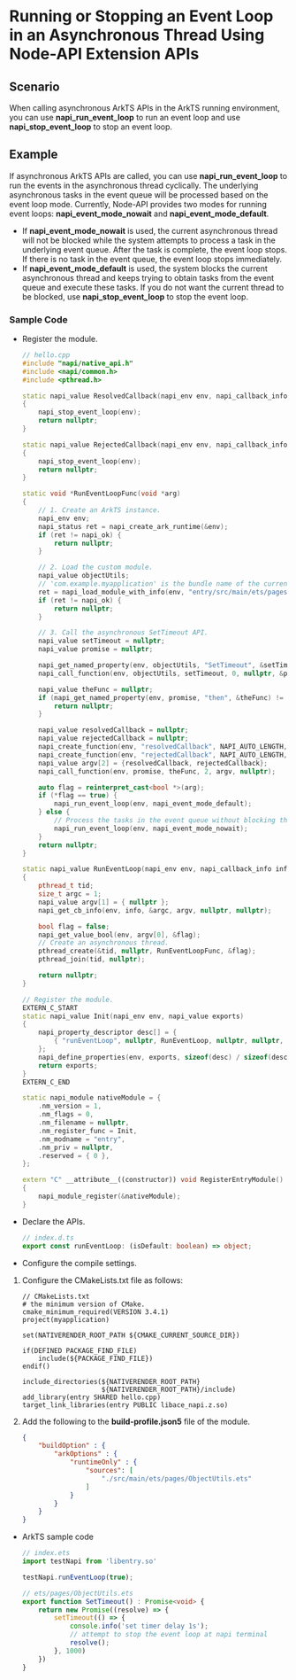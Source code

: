 # Running or Stopping an Event Loop in an Asynchronous Thread Using Node-API Extension APIs

## **Scenario**
When calling asynchronous ArkTS APIs in the ArkTS running environment, you can use **napi_run_event_loop** to run an event loop and use **napi_stop_event_loop** to stop an event loop.

## Example
If asynchronous ArkTS APIs are called, you can use **napi_run_event_loop** to run the events in the asynchronous thread cyclically. The underlying asynchronous tasks in the event queue will be processed based on the event loop mode. Currently, Node-API provides two modes for running event loops: **napi_event_mode_nowait** and **napi_event_mode_default**.

- If **napi_event_mode_nowait** is used, the current asynchronous thread will not be blocked while the system attempts to process a task in the underlying event queue. After the task is complete, the event loop stops. If there is no task in the event queue, the event loop stops immediately.
- If **napi_event_mode_default** is used, the system blocks the current asynchronous thread and keeps trying to obtain tasks from the event queue and execute these tasks. If you do not want the current thread to be blocked, use **napi_stop_event_loop** to stop the event loop.

### Sample Code
- Register the module.
    ```c++
    // hello.cpp
    #include "napi/native_api.h"
    #include <napi/common.h>
    #include <pthread.h>

    static napi_value ResolvedCallback(napi_env env, napi_callback_info info)
    {
        napi_stop_event_loop(env);
        return nullptr;
    }

    static napi_value RejectedCallback(napi_env env, napi_callback_info info)
    {
        napi_stop_event_loop(env);
        return nullptr;
    }

    static void *RunEventLoopFunc(void *arg)
    {
        // 1. Create an ArkTS instance.
        napi_env env;
        napi_status ret = napi_create_ark_runtime(&env);
        if (ret != napi_ok) {
            return nullptr;
        }

        // 2. Load the custom module.
        napi_value objectUtils;
        // 'com.example.myapplication' is the bundle name of the current application.
        ret = napi_load_module_with_info(env, "entry/src/main/ets/pages/ObjectUtils", "com.example.myapplication/entry", &objectUtils);
        if (ret != napi_ok) {
            return nullptr;
        }

        // 3. Call the asynchronous SetTimeout API.
        napi_value setTimeout = nullptr;
        napi_value promise = nullptr;

        napi_get_named_property(env, objectUtils, "SetTimeout", &setTimeout);
        napi_call_function(env, objectUtils, setTimeout, 0, nullptr, &promise);

        napi_value theFunc = nullptr;
        if (napi_get_named_property(env, promise, "then", &theFunc) != napi_ok) {
            return nullptr;
        }

        napi_value resolvedCallback = nullptr;
        napi_value rejectedCallback = nullptr;
        napi_create_function(env, "resolvedCallback", NAPI_AUTO_LENGTH, ResolvedCallback, nullptr, &resolvedCallback);
        napi_create_function(env, "rejectedCallback", NAPI_AUTO_LENGTH, RejectedCallback, nullptr, &rejectedCallback);
        napi_value argv[2] = {resolvedCallback, rejectedCallback};
        napi_call_function(env, promise, theFunc, 2, argv, nullptr);

        auto flag = reinterpret_cast<bool *>(arg);
        if (*flag == true) {
            napi_run_event_loop(env, napi_event_mode_default);
        } else {
            // Process the tasks in the event queue without blocking the asynchronous API.
            napi_run_event_loop(env, napi_event_mode_nowait);
        }
        return nullptr;
    }

    static napi_value RunEventLoop(napi_env env, napi_callback_info info)
    {
        pthread_t tid;
        size_t argc = 1;
        napi_value argv[1] = { nullptr };
        napi_get_cb_info(env, info, &argc, argv, nullptr, nullptr);

        bool flag = false;
        napi_get_value_bool(env, argv[0], &flag);
        // Create an asynchronous thread.
        pthread_create(&tid, nullptr, RunEventLoopFunc, &flag);
        pthread_join(tid, nullptr);

        return nullptr;
    }

    // Register the module.
    EXTERN_C_START
    static napi_value Init(napi_env env, napi_value exports)
    {
        napi_property_descriptor desc[] = {
            { "runEventLoop", nullptr, RunEventLoop, nullptr, nullptr, nullptr, napi_default, nullptr }
        };
        napi_define_properties(env, exports, sizeof(desc) / sizeof(desc[0]), desc);
        return exports;
    }
    EXTERN_C_END

    static napi_module nativeModule = {
        .nm_version = 1,
        .nm_flags = 0,
        .nm_filename = nullptr,
        .nm_register_func = Init,
        .nm_modname = "entry",
        .nm_priv = nullptr,
        .reserved = { 0 },
    };

    extern "C" __attribute__((constructor)) void RegisterEntryModule()
    {
        napi_module_register(&nativeModule);
    }
    ```

- Declare the APIs.
    ```ts
    // index.d.ts
    export const runEventLoop: (isDefault: boolean) => object;
    ```

- Configure the compile settings.
1. Configure the CMakeLists.txt file as follows:
    ```
    // CMakeLists.txt
    # the minimum version of CMake.
    cmake_minimum_required(VERSION 3.4.1)
    project(myapplication)

    set(NATIVERENDER_ROOT_PATH ${CMAKE_CURRENT_SOURCE_DIR})

    if(DEFINED PACKAGE_FIND_FILE)
        include(${PACKAGE_FIND_FILE})
    endif()

    include_directories(${NATIVERENDER_ROOT_PATH}
                        ${NATIVERENDER_ROOT_PATH}/include)
    add_library(entry SHARED hello.cpp)
    target_link_libraries(entry PUBLIC libace_napi.z.so)
    ```
2. Add the following to the **build-profile.json5** file of the module.
    ```json
    {
        "buildOption" : {
            "arkOptions" : {
                "runtimeOnly" : {
                    "sources": [
                        "./src/main/ets/pages/ObjectUtils.ets"
                    ]
                }
            }
        }
    }
    ```
- ArkTS sample code
    ```ts
    // index.ets
    import testNapi from 'libentry.so'

    testNapi.runEventLoop(true);
    ```
    ```ts
    // ets/pages/ObjectUtils.ets
    export function SetTimeout() : Promise<void> {
        return new Promise((resolve) => {
            setTimeout(() => {
                console.info('set timer delay 1s');
                // attempt to stop the event loop at napi terminal
                resolve();
            }, 1000)
        })
    }
    ```
